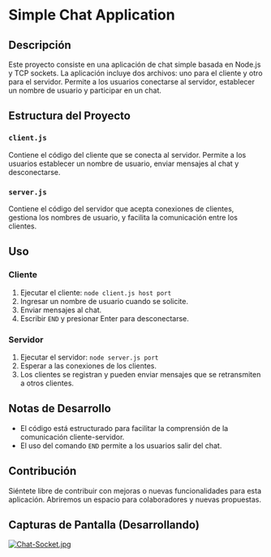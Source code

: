 # Simple Chat Application

## Descripción
Este proyecto consiste en una aplicación de chat simple basada en Node.js y TCP sockets. La aplicación incluye dos archivos: uno para el cliente y otro para el servidor. Permite a los usuarios conectarse al servidor, establecer un nombre de usuario y participar en un chat.

## Estructura del Proyecto

### `client.js`
Contiene el código del cliente que se conecta al servidor. Permite a los usuarios establecer un nombre de usuario, enviar mensajes al chat y desconectarse.

### `server.js`
Contiene el código del servidor que acepta conexiones de clientes, gestiona los nombres de usuario, y facilita la comunicación entre los clientes.

## Uso

### Cliente
1. Ejecutar el cliente: `node client.js host port`
2. Ingresar un nombre de usuario cuando se solicite.
3. Enviar mensajes al chat.
4. Escribir `END` y presionar Enter para desconectarse.

### Servidor
1. Ejecutar el servidor: `node server.js port`
2. Esperar a las conexiones de los clientes.
3. Los clientes se registran y pueden enviar mensajes que se retransmiten a otros clientes.

## Notas de Desarrollo

- El código está estructurado para facilitar la comprensión de la comunicación cliente-servidor.
- El uso del comando `END` permite a los usuarios salir del chat.

## Contribución

Siéntete libre de contribuir con mejoras o nuevas funcionalidades para esta aplicación. Abriremos un espacio para colaboradores y nuevas propuestas.

## Capturas de Pantalla (Desarrollando)
[![Chat-Socket.jpg](https://i.postimg.cc/GhMgCbcZ/Chat-Socket.jpg)](https://postimg.cc/6yvfVJ40)
